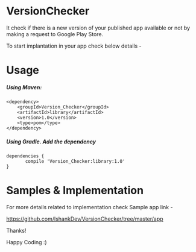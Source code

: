# VersionChecker
It check if there is a new version of your published app available or not by making a request to Google Play Store.   

To start implantation in your app check below details - 

# Usage

##### Using Maven: 

    <dependency> 
        <groupId>Version_Checker</groupId> 
        <artifactId>library</artifactId>
        <version>1.0</version>
        <type>pom</type>
    </dependency>
		
##### Using Gradle. Add the dependency

    dependencies {
	       compile 'Version_Checker:library:1.0'
	}
  
  
 # Samples & Implementation 

 For more details related to implementation check Sample app link - 
 
 https://github.com/IshankDev/VersionChecker/tree/master/app
 
Thanks!

Happy Coding :)

